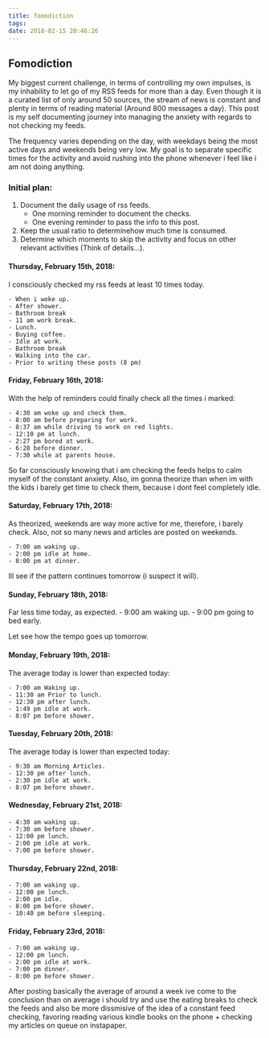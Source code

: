 ```yaml
---
title: fomodiction
tags:
date: 2018-02-15 20:46:26
---
```


## Fomodiction

My biggest current challenge, in terms of controlling my own impulses, is my inhability to let go of my RSS feeds for more than a day. Even though it is a curated list of only around 50 sources, the stream of news is constant and plenty in terms of reading material (Around 800 messages a day). This post is my self documenting journey into managing the anxiety with regards to not checking my feeds.

The frequency varies depending on the day, with weekdays being the most active days and weekends being very low. My goal is to separate specific times for the activity and avoid rushing into the phone whenever i feel like i am not doing anything.

### Initial plan:

1. Document the daily usage of rss feeds.
    * One morning reminder to document the checks.
    * One evening reminder to pass the info to this post.
2. Keep the usual ratio to determinehow much time is consumed.
3. Determine which moments to skip the activity and focus on other relevant activities (Think of details...).

#### Thursday, February 15th, 2018:

I consciously checked my rss feeds at least 10 times today. 

    - When i woke up.
    - After shower.
    - Bathroom break
    - 11 am work break.
    - Lunch.
    - Buying coffee.
    - Idle at work.
    - Bathroom break
    - Walking into the car.
    - Prior to writing these posts (8 pm)

#### Friday, February 16th, 2018:

With the help of reminders could finally check all the times i marked:

    - 4:30 am woke up and check them.
    - 8:00 am before preparing for work.
    - 8:37 am while driving to work on red lights.
    - 12:10 pm at lunch.
    - 2:27 pm bored at work.
    - 6:28 before dinner.
    - 7:30 while at parents house.

So far consciously knowing that i am checking the feeds helps to calm myself of the constant anxiety. Also, im gonna theorize than when im with the kids i barely get time to check them, because i dont feel completely idle.

#### Saturday, February 17th, 2018:

As theorized, weekends are way more active for me, therefore, i barely check. Also, not so many news and articles are posted on weekends.

    - 7:00 am waking up.
    - 2:00 pm idle at home.
    - 8:00 pm at dinner.

Ill see if the pattern continues tomorrow (i suspect it will).

#### Sunday, February 18th, 2018:

Far less time today, as expected.
    - 9:00 am waking up.
    - 9:00 pm going to bed early.

Let see how the tempo goes up tomorrow.


#### Monday, February 19th, 2018:

The average today is lower than expected today:

    - 7:00 am Waking up.
    - 11:30 am Prior to lunch.
    - 12:30 pm after lunch.
    - 1:49 pm idle at work.
    - 8:07 pm before shower.

#### Tuesday, February 20th, 2018:

The average today is lower than expected today:

    - 9:30 am Morning Articles.
    - 12:30 pm after lunch.
    - 2:30 pm idle at work.
    - 8:07 pm before shower.

#### Wednesday, February 21st, 2018:

    - 4:30 am waking up.
    - 7:30 am before shower.
    - 12:00 pm lunch.
    - 2:00 pm idle at work.
    - 7:00 pm before shower.

#### Thursday, February 22nd, 2018:

    - 7:00 am waking up.
    - 12:00 pm lunch.
    - 2:00 pm idle.
    - 8:00 pm before shower.
    - 10:40 pm before sleeping.

#### Friday, February 23rd, 2018:

    - 7:00 am waking up.
    - 12:00 pm lunch.
    - 2:00 pm idle at work.
    - 7:00 pm dinner.
    - 8:00 pm before shower.


After posting basically the average of around a week ive come to the conclusion than on average i should try and use the eating breaks to check the feeds and also be more dissmisive of the idea of a constant feed checking, favoring reading various kindle books on the phone + checking my articles on queue on instapaper.